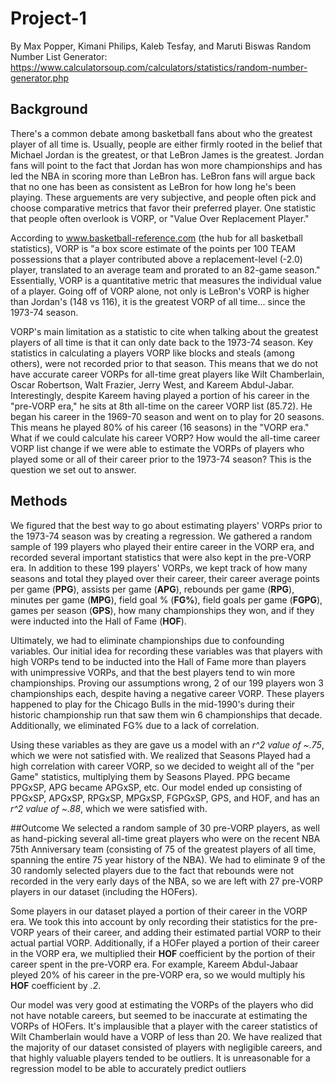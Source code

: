  # Project-1
By Max Popper, Kimani Philips, Kaleb Tesfay, and Maruti Biswas
Random Number List Generator:
https://www.calculatorsoup.com/calculators/statistics/random-number-generator.php


## Background
There's a common debate among basketball fans about who the greatest player of all time is. Usually, people are either firmly rooted in the belief that Michael Jordan is the greatest, or that LeBron James is the greatest. Jordan fans will point to the fact that Jordan has won more championships and has led the NBA in scoring more than LeBron has. LeBron fans will argue back that no one has been as consistent as LeBron for how long he's been playing. These arguements are very subjective, and people often pick and choose comparative metrics that favor their preferred player. One statistic that people often overlook is VORP, or "Value Over Replacement Player."

According to www.basketball-reference.com (the hub for all basketball statistics), VORP is "a box score estimate of the points per 100 TEAM possessions that a player contributed above a replacement-level (-2.0) player, translated to an average team and prorated to an 82-game season." Essentially, VORP is a quantitative metric that measures the individual value of a player. Going off of VORP alone, not only is LeBron's VORP is higher than Jordan's (148 vs 116), it is the greatest VORP of all time... since the 1973-74 season.

VORP's main limitation as a statistic to cite when talking about the greatest players of all time is that it can only date back to the 1973-74 season. Key statistics in calculating a players VORP like blocks and steals (among others), were not recorded prior to that season. This means that we do not have accurate career VORPs for all-time great players like Wilt Chamberlain, Oscar Robertson, Walt Frazier, Jerry West, and Kareem Abdul-Jabar. Interestingly, despite Kareem having played a portion of his career in the "pre-VORP era," he sits at 8th all-time on the career VORP list (85.72). He began his career in the 1969-70 season and went on to play for 20 seasons. This means he played 80% of his career (16 seasons) in the "VORP era." What if we could calculate his career VORP? How would the all-time career VORP list change if we were able to estimate the VORPs of players who played some or all of their career prior to the 1973-74 season? This is the question we set out to answer.

## Methods
We figured that the best way to go about estimating players' VORPs prior to the 1973-74 season was by creating a regression. We gathered a random sample of 199 players who played their entire career in the VORP era, and recorded several important statistics that were also kept in the pre-VORP era. In addition to these 199 players' VORPs, we kept track of how many seasons and total they played over their career, their career average points per game (**PPG**), assists per game (**APG**), rebounds per game (**RPG**), minutes per game (**MPG**), field goal % (**FG%**), field goals per game (**FGPG**), games per season (**GPS**), how many championships they won, and if they were inducted into the Hall of Fame (**HOF**). 

Ultimately, we had to eliminate championships due to confounding variables. Our initial idea for recording these variables was that players with high VORPs tend to be inducted into the Hall of Fame more than players with unimpressive VORPs, and that the best players tend to win more championships. Proving our assumptions wrong, 2 of our 199 players won 3 championships each, despite having a negative career VORP. These players happened to play for the Chicago Bulls in the mid-1990's during their historic championship run that saw them win 6 championships that decade. Additionally, we eliminated FG% due to a lack of correlation.

Using these variables as they are gave us a model with an *r^2 value of ~.75*, which we were not satisfied with. We realized that Seasons Played had a high correlation with career VORP, so we decided to weight all of the "per Game" statistics, multiplying them by Seasons Played. PPG became PPGxSP, APG became APGxSP, etc. Our model ended up consisting of PPGxSP, APGxSP, RPGxSP, MPGxSP, FGPGxSP, GPS, and HOF, and has an *r^2 value of ~.88*, which we were satisfied with.

##Outcome
We selected a random sample of 30 pre-VORP players, as well as hand-picking several all-time great players who were on the recent NBA 75th Anniversary team (consisting of 75 of the greatest players of all time, spanning the entire 75 year history of the NBA). We had to eliminate 9 of the 30 randomly selected players due to the fact that rebounds were not recorded in the very early days of the NBA, so we are left with 27 pre-VORP players in our dataset (including the HOFers).

Some players in our dataset played a portion of their career in the VORP era. We took this into account by only recording their statistics for the pre-VORP years of their career, and adding their estimated partial VORP to their actual partial VORP. Additionally, if a HOFer played a portion of their career in the VORP era, we multiplied their **HOF** coefficient by the portion of their career spent in the pre-VORP era. For example, Kareem Abdul-Jabaar pleyed 20% of his career in the pre-VORP era, so we would multiply his **HOF** coefficient by *.2*. 

Our model was very good at estimating the VORPs of the players who did not have notable careers, but seemed to be inaccurate at estimating the VORPs of HOFers. It's implausible that a player with the career statistics of Wilt Chamberlain would have a VORP of less than 20. We have realized that the majority of our dataset consisted of players with negligible careers, and that highly valuable players tended to be outliers. It is unreasonable for a regression model to be able to accurately predict outliers
